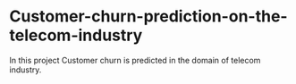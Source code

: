 # Customer-churn-prediction-on-the-telecom-industry
In this project Customer churn is predicted in the domain of telecom industry.
